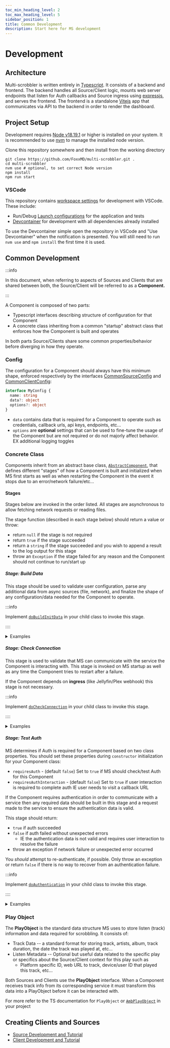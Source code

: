 ```yaml
---
toc_min_heading_level: 2
toc_max_heading_level: 5
sidebar_position: 1
title: Common Development
description: Start here for MS development
---
```


# Development

## Architecture

Multi-scrobbler is written entirely in [Typescript](https://www.typescriptlang.org/). It consists of a backend and frontend. The backend handles all Source/Client logic, mounts web server endpoints that listen for Auth callbacks and Source ingress using [expressjs](https://expressjs.com/), and  serves the frontend. The frontend is a standalone [Vitejs](https://vitejs.dev/) app that communicates via API to the backend in order to render the dashboard.

## Project Setup

Development requires [Node v18.19.1](https://nodejs.org/en) or higher is installed on your system. It is recommended to use [nvm](https://github.com/nvm-sh/nvm) to manage the installed node version.

Clone this repository somewhere and then install from the working directory

```shell
git clone https://github.com/FoxxMD/multi-scrobbler.git .
cd multi-scrobbler
nvm use # optional, to set correct Node version
npm install
npm run start
```

### VSCode

This repository contains [workspace settings](https://github.com/FoxxMD/multi-scrobbler/blob/master/.devcontainer) for development with VSCode. These include:

* Run/Debug [Launch configurations](https://code.visualstudio.com/Docs/editor/debugging#_launch-configurations) for the application and tests
* [Devcontainer](https://code.visualstudio.com/docs/devcontainers/containers) for development with all dependencies already installed

To use the Devcontainer simple open the repository in VSCode and "Use Devcontainer" when the notification is presented. You will still need to run `nvm use` and `npm install` the first time it is used.

## Common Development

:::info

In this document, when referring to aspects of Sources and Clients that are shared between both, the Source/Client will be referred to as a **Component.**

:::

A Component is composed of two parts:

* Typescript interfaces describing structure of configuration for that Component
* A concrete class inheriting from a common "startup" abstract class that enforces how the Component is built and operates

In both parts Source/Clients share some common properties/behavior before diverging in how they operate.

### Config

The configuration for a Component should always have this minimum shape, enforced respectively by the interfaces [CommonSourceConfig](https://github.com/FoxxMD/multi-scrobbler/blob/master/src/backend/common/infrastructure/config/source/index.ts#L105) and [CommonClientConfig](https://github.com/FoxxMD/multi-scrobbler/blob/ce1c70a4e1e87fb5bea7cca960eaafbd15881a1f/src/backend/common/infrastructure/config/client/index.ts#L68):

```ts
interface MyConfig {
  name: string
  data?: object
  options?: object
}
```

* `data` contains data that is required for a Component to operate such as credentials, callback urls, api keys, endpoints, etc...
* `options` are **optional** settings that can be used to fine-tune the usage of the Component but are not required or do not majorly affect behavior. EX additional logging toggles

### Concrete Class

Components inherit from an abstract base class, [`AbstractComponent`](https://github.com/FoxxMD/multi-scrobbler/blob/master/src/backend/common/AbstractComponent.ts), that defines different "stages" of how a Component is built and initialized when MS first starts as well as when restarting the Component in the event it stops due to an error/network failure/etc...

#### Stages

Stages below are invoked in the order listed. All stages are asynchronous to allow fetching network requests or reading files.

The stage function (described in each stage below) should return a value or throw:

* return `null` if the stage is not required
* return `true` if the stage succeeded
* return a `string` if the stage succeeded and you wish to append a result to the log output for this stage
* throw an `Exception` if the stage failed for any reason and the Component should not continue to run/start up

##### Stage: Build Data

This stage should be used to validate user configuration, parse any additional data from async sources (file, network), and finalize the shape of any configuration/data needed for the Component to operate.

:::info

Implement [`doBuildInitData`](https://github.com/FoxxMD/multi-scrobbler/blob/master/src/backend/common/AbstractComponent.ts#L71) in your child class to invoke this stage.

::::

<details>

<summary>Examples</summary>

* Parse a full URL like `http://SOME_IP:7000/subfolder/api` from user config containing a base url like `data.baseUrl: 'SOME_IP'` and then store this in the class config
* Validate that config `data` contains required properties `user` `password` `salt`
* Read stored credentials from `${this.configDir}/currentCreds-MySource-${name}.json`;

</details>

##### Stage: Check Connection

This stage is used to validate that MS can communicate with the service the Component is interacting with. This stage is invoked on MS startup as well as any time the Component tries to restart after a failure.

If the Component depends on **ingress** (like Jellyfin/Plex webhook) this stage is not necessary.

:::info

Implement [`doCheckConnection`](https://github.com/FoxxMD/multi-scrobbler/blob/master/src/backend/common/AbstractComponent.ts#L103) in your child class to invoke this stage.

::::

<details>

<summary>Examples</summary>

* Make a [`request`](https://nodejs.org/docs/latest-v18.x/api/http.html#httprequesturl-options-callback) to the service's server to ensure it is accessible
* Open a websocket connection and check for a ping-pong

</details>

##### Stage: Test Auth

MS determines if Auth is required for a Component based on two class properties. You should set these properties during `constructor` initialization for your Component class:

* `requiresAuth` - (default `false`) Set to `true` if MS should check/test Auth for this Component
* `requiresAuthInteraction` - (default `false`) Set to `true` if user interaction is required to complete auth IE user needs to visit a callback URL

If the Component requires authentication in order to communicate with a service then any required data should be built in this stage and a request made to the service to ensure the authentication data is valid.

This stage should return:

* `true` if auth succeeded
* `false` if auth failed without unexpected errors 
  * IE the authentication data is not valid and requires user interaction to resolve the failure
* throw an exception if network failure or unexpected error occurred

You _should_ attempt to re-authenticate, if possible. Only throw an exception or return `false` if there is no way to recover from an authentication failure.

:::info

Implement [`doAuthentication`](https://github.com/FoxxMD/multi-scrobbler/blob/master/src/backend/common/AbstractComponent.ts#L111) in your child class to invoke this stage.

::::

<details>

<summary>Examples</summary>

* Generate a Bearer Token for Basic Auth from user/password given in config and store in class properties
* Make a request to a known endpoint with Authorization token from read credentials file to see if succeeds or returns 403
* Catch a 403 and attempt to reauthenticate at an auth endpoint with user/password given in config

</details>

### Play Object

The **PlayObject** is the standard data structure MS uses to store listen (track) information and data required for scrobbling. It consists of:

* Track Data -- a standard format for storing track, artists, album, track duration, the date the track was played at, etc...
* Listen Metadata -- Optional but useful data related to the specific play or specifics about the Source/Client context for this play such as
  * Platform specific ID, web URL to track, device/user ID that played this track, etc...

Both Sources and Clients use the **PlayObject** interface. When a Component receives track info from its corresponding service it must transform this data into a PlayObject before it can be interacted with.

For more refer to the TS documentation for `PlayObject` or [`AmbPlayObject`](https://github.com/FoxxMD/multi-scrobbler/blob/master/src/core/Atomic.ts#L141) in your project

## Creating Clients and Sources

* [Source Development and Tutorial](dev-source.md)
* [Client Development and Tutorial](dev-client.md)
